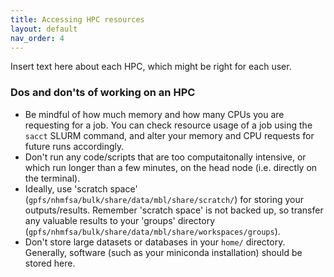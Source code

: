 ```yaml
---
title: Accessing HPC resources
layout: default
nav_order: 4
---
```


Insert text here about each HPC, which might be right for each user. 

### Dos and don'ts of working on an HPC
- Be mindful of how much memory and how many CPUs you are requesting for a job. You can check resource usage of a job using the `sacct` SLURM command, and alter your memory and CPU requests for future runs accordingly.
- Don't run any code/scripts that are too computaitonally intensive, or which run longer than a few minutes, on the head node (i.e. directly on the terminal).
- Ideally, use 'scratch space' (`gpfs/nhmfsa/bulk/share/data/mbl/share/scratch/`) for storing your outputs/results. Remember 'scratch space' is not backed up, so transfer any valuable results to your 'groups' directory (`gpfs/nhmfsa/bulk/share/data/mbl/share/workspaces/groups`).
- Don't store large datasets or databases in your `home/` directory. Generally, software (such as your miniconda installation) should be stored here.